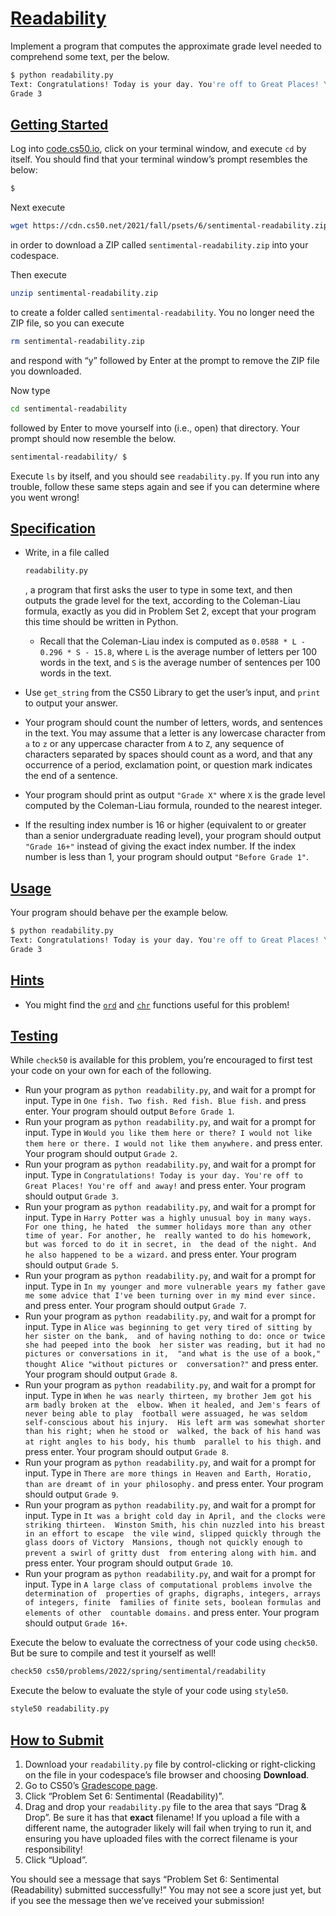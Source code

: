 # [Readability](https://cs50.harvard.edu/college/2022/spring/psets/6/readability/#readability)

Implement a program that computes the approximate grade level needed to comprehend some text, per the below.

```bash
$ python readability.py
Text: Congratulations! Today is your day. You're off to Great Places! You're off and away!
Grade 3
```

## [Getting Started](https://cs50.harvard.edu/college/2022/spring/psets/6/readability/#getting-started)

Log into [code.cs50.io](https://code.cs50.io/), click on your terminal window, and execute `cd` by itself. You should find that your terminal window’s prompt resembles the below:

```bash
$
```

Next execute

```bash
wget https://cdn.cs50.net/2021/fall/psets/6/sentimental-readability.zip
```

in order to download a ZIP called `sentimental-readability.zip` into your codespace.

Then execute

```bash
unzip sentimental-readability.zip
```

to create a folder called `sentimental-readability`. You no longer need the ZIP file, so you can execute

```bash
rm sentimental-readability.zip
```

and respond with “y” followed by Enter at the prompt to remove the ZIP file you downloaded.

Now type

```bash
cd sentimental-readability
```

followed by Enter to move yourself into (i.e., open) that directory. Your prompt should now resemble the below.

```bash
sentimental-readability/ $
```

Execute `ls` by itself, and you should see `readability.py`. If you run into any trouble, follow these same steps again and see if you can determine where you went wrong!

## [Specification](https://cs50.harvard.edu/college/2022/spring/psets/6/readability/#specification)

- Write, in a file called 

  ```bash
  readability.py
  ```

  , a program that first asks the user to type in some text, and then  outputs the grade level for the text, according to the Coleman-Liau  formula, exactly as you did in Problem Set 2, except that your program this time should be written in Python.    

  - Recall that the Coleman-Liau index is computed as `0.0588 * L - 0.296 * S - 15.8`, where `L` is the average number of letters per 100 words in the text, and `S` is the average number of sentences per 100 words in the text.

- Use `get_string` from the CS50 Library to get the user’s input, and `print` to output your answer.

- Your program should count the number of letters, words, and sentences in the text. You may assume that a letter is any lowercase character from `a` to `z` or any uppercase character from `A` to `Z`, any sequence of characters separated by spaces should count as a word,  and that any occurrence of a period, exclamation point, or question mark indicates the end of a sentence.

- Your program should print as output `"Grade X"` where `X` is the grade level computed by the Coleman-Liau formula, rounded to the nearest integer.

- If the resulting index number is 16 or higher (equivalent to or greater  than a senior undergraduate reading level), your program should output `"Grade 16+"` instead of giving the exact index number. If the index number is less than 1, your program should output `"Before Grade 1"`.

## [Usage](https://cs50.harvard.edu/college/2022/spring/psets/6/readability/#usage)

Your program should behave per the example below.

```bash
$ python readability.py
Text: Congratulations! Today is your day. You're off to Great Places! You're off and away!
Grade 3
```

## [Hints](https://cs50.harvard.edu/college/2022/spring/psets/6/readability/#hints)

- You might find the [`ord`](https://docs.python.org/3/library/functions.html?highlight=ord#ord) and [`chr`](https://docs.python.org/3/library/functions.html#chr) functions useful for this problem!

## [Testing](https://cs50.harvard.edu/college/2022/spring/psets/6/readability/#testing)

While `check50` is available for this problem, you’re encouraged to first test your code on your own for each of the following.

- Run your program as `python readability.py`, and wait for a prompt for input. Type in `One fish. Two fish. Red fish. Blue fish.` and press enter. Your program should output `Before Grade 1`.
- Run your program as `python readability.py`, and wait for a prompt for input. Type in `Would you like them here or there? I would not like them here or there. I would not like them anywhere.` and press enter. Your program should output `Grade 2`.
- Run your program as `python readability.py`, and wait for a prompt for input. Type in `Congratulations! Today is your day. You're off to Great Places! You're off and away!` and press enter. Your program should output `Grade 3`.
- Run your program as `python readability.py`, and wait for a prompt for input. Type in `Harry Potter was a highly unusual boy in many ways. For one thing, he hated  the summer holidays more than any other time of year. For another, he  really wanted to do his homework, but was forced to do it in secret, in  the dead of the night. And he also happened to be a wizard.` and press enter. Your program should output `Grade 5`.
- Run your program as `python readability.py`, and wait for a prompt for input. Type in `In my younger and more vulnerable years my father gave me some advice that I've been turning over in my mind ever since.` and press enter. Your program should output `Grade 7`.
- Run your program as `python readability.py`, and wait for a prompt for input. Type in `Alice was beginning to get very tired of sitting by her sister on the bank,  and of having nothing to do: once or twice she had peeped into the book  her sister was reading, but it had no pictures or conversations in it,  "and what is the use of a book," thought Alice "without pictures or  conversation?"` and press enter. Your program should output `Grade 8`.
- Run your program as `python readability.py`, and wait for a prompt for input. Type in `When he was nearly thirteen, my brother Jem got his arm badly broken at the  elbow. When it healed, and Jem's fears of never being able to play  football were assuaged, he was seldom self-conscious about his injury.  His left arm was somewhat shorter than his right; when he stood or  walked, the back of his hand was at right angles to his body, his thumb  parallel to his thigh.` and press enter. Your program should output `Grade 8`.
- Run your program as `python readability.py`, and wait for a prompt for input. Type in `There are more things in Heaven and Earth, Horatio, than are dreamt of in your philosophy.` and press enter. Your program should output `Grade 9`.
- Run your program as `python readability.py`, and wait for a prompt for input. Type in `It was a bright cold day in April, and the clocks were striking thirteen.  Winston Smith, his chin nuzzled into his breast in an effort to escape  the vile wind, slipped quickly through the glass doors of Victory  Mansions, though not quickly enough to prevent a swirl of gritty dust  from entering along with him.` and press enter. Your program should output `Grade 10`.
- Run your program as `python readability.py`, and wait for a prompt for input. Type in `A large class of computational problems involve the determination of  properties of graphs, digraphs, integers, arrays of integers, finite  families of finite sets, boolean formulas and elements of other  countable domains.` and press enter. Your program should output `Grade 16+`.

Execute the below to evaluate the correctness of your code using `check50`. But be sure to compile and test it yourself as well!

```bash
check50 cs50/problems/2022/spring/sentimental/readability
```

Execute the below to evaluate the style of your code using `style50`.

```bash
style50 readability.py
```

## [How to Submit](https://cs50.harvard.edu/college/2022/spring/psets/6/readability/#how-to-submit)

1. Download your `readability.py` file by control-clicking or right-clicking on the file in your codespace’s file browser and choosing **Download**.
2. Go to CS50’s [Gradescope page](https://www.gradescope.com/courses/336119).
3. Click “Problem Set 6: Sentimental (Readability)”.
4. Drag and drop your `readability.py` file to the area that says “Drag & Drop”. Be sure it has that **exact** filename! If you upload a file with a different name, the autograder  likely will fail when trying to run it, and ensuring you have uploaded  files with the correct filename is your responsibility!
5. Click “Upload”.

You should see a message that says “Problem Set 6: Sentimental  (Readability) submitted successfully!” You may not see a score just yet, but if you see the message then we’ve received your submission!